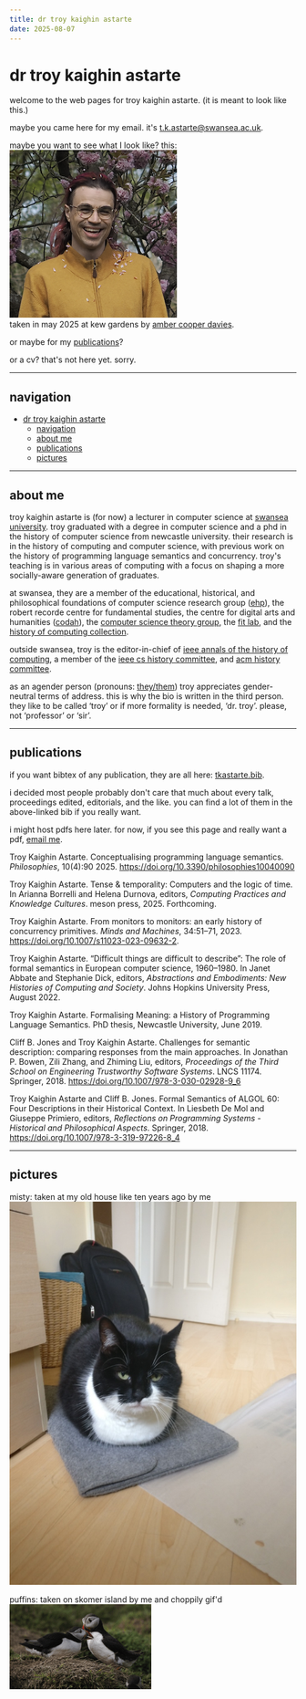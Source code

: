 ```yaml
---
title: dr troy kaighin astarte
date: 2025-08-07
---
```

# dr troy kaighin astarte

welcome to the web pages for troy kaighin astarte. (it is meant to look like this.)

maybe you came here for my email. it's <t.k.astarte@swansea.ac.uk>. 

maybe you want to see what I look like? this:\
[![a person (troy) with pink hair and glasses smiles as pink petals fall from the cherry tree above across their face and onto their mustard-coloured cardigan](res/img/TKA-25.png "click for larger")](res/img/TKA-25-large.jpeg "you thought! you thought?! gotcha!")\
taken in may 2025 at kew gardens by [amber cooper davies](https://ambercooperdavies.com/ "she's an illustrator").

or maybe for my [publications](#publications)?

or a cv? that's not here yet. sorry.

---

## navigation

- [dr troy kaighin astarte](#dr-troy-kaighin-astarte)
  - [navigation](#navigation)
  - [about me](#about-me)
  - [publications](#publications)
  - [pictures](#pictures)

---

## about me

troy kaighin astarte is (for now) a lecturer in computer science at [swansea university](https://www.swansea.ac.uk/staff/t.k.astarte/). troy graduated with a degree in computer science and a phd in the history of computer science from newcastle university. their research is in the history of computing and computer science, with previous work on the history of programming language semantics and concurrency. troy's teaching is in various areas of computing with a focus on shaping a more socially-aware generation of graduates. 

at swansea, they are a member of the educational, historical, and philosophical foundations of computer science research group ([ehp](https://www.swansea.ac.uk/compsci/research-and-impact/educational-historical-philosophical-foundations/ "ehp research group page")), the robert recorde centre for fundamental studies, the centre for digital arts and humanities ([codah](https://codah.swansea.ac.uk/ "codah web pages")), the [computer science theory group](https://swansea-theory.github.io/ "theory group web pages"), the [fit lab](http://fitlab.eu "fit lab web page"), and the [history of computing collection](http://hocc.swansea.ac.uk "history of computing collection pages"). 

outside swansea, troy is the editor-in-chief of [ieee annals of the history of computing](http://computer.org/annals "annals"), a member of the   [ieee cs history committee](https://www.computer.org/volunteering/boards-and-committees/history "ieee cs history"), and [acm history committee](http://history.acm.org "acm history committee").

as an agender person (pronouns: [they/them](https://pronouns.alysbrooks.com/they/.../themself "pronoun use guide")) troy appreciates gender-neutral terms of address. this is why the bio is written in the third person. they like to be called ‘troy’ or if more formality is needed, ‘dr. troy’. please, not ‘professor’ or ‘sir’.

---

## publications 

if you want bibtex of any publication, they are all here: [tkastarte.bib](res/tkastarte.bib "download bibtex of my publications").

i decided most people probably don't care that much about every talk, proceedings edited, editorials, and the like. 
you can find a lot of them in the above-linked bib if you really want. 

i might host pdfs here later. for now, if you see this page and really want a pdf, [email me](#dr-troy-kaighin-astarte "email address was at the top, remember?").

Troy Kaighin Astarte. Conceptualising programming language semantics. *Philosophies*, 10(4):90 2025. <https://doi.org/10.3390/philosophies10040090>

Troy Kaighin Astarte. Tense & temporality: Computers and the logic of time. In Arianna Borrelli and Helena Durnova, editors, *Computing Practices and Knowledge Cultures*. meson press, 2025. Forthcoming.

Troy Kaighin Astarte. From monitors to monitors: an early history of concurrency primitives.
*Minds and Machines*, 34:51–71, 2023. <https://doi.org/10.1007/s11023-023-09632-2>.

Troy Kaighin Astarte. “Difficult things are difficult to describe”: The role of formal semantics
in European computer science, 1960–1980. In Janet Abbate and Stephanie Dick, editors, *Abstractions
and Embodiments: New Histories of Computing and Society*. Johns Hopkins University Press, August 2022.

Troy Kaighin Astarte. Formalising Meaning: a History of Programming Language Semantics.
PhD thesis, Newcastle University, June 2019.

Cliff B. Jones and Troy Kaighin Astarte. Challenges for semantic description: comparing responses from the main approaches. In Jonathan P. Bowen, Zili Zhang, and Zhiming Liu, editors, *Proceedings of the Third School on Engineering Trustworthy Software Systems*. LNCS 11174. Springer, 2018. <https://doi.org/10.1007/978-3-030-02928-9_6>

Troy Kaighin Astarte and Cliff B. Jones. Formal Semantics of ALGOL 60: Four Descriptions in their Historical Context. In Liesbeth De Mol and Giuseppe Primiero, editors, *Reflections on Programming Systems - Historical and Philosophical Aspects*. Springer, 2018. <https://doi.org/10.1007/978-3-319-97226-8_4>

---

## pictures


misty: taken at my old house like ten years ago by me\
![a black and white cat sits with all paws tucked underneath atop a laptop case](res/img/Misty_loafing_around.jpeg "misty on her favourite sit spot")

puffins: taken on skomer island by me and choppily gif'd\
![two puffins stand on a rock, preening each other](res/img/puffins.gif "i love these little pierrot penguins")
